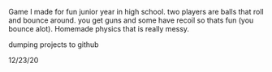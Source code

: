 Game I made for fun junior year in high school. two players are balls that roll and bounce around. you get guns and some have recoil so thats fun (you bounce alot). Homemade physics that is really messy.

dumping projects to github

12/23/20

